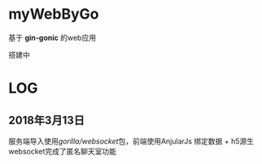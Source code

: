 # myWebByGo

基于 **gin-gonic** 的web应用

搭建中


# LOG
## 2018年3月13日 
服务端导入使用*gorilla/websocket*包，前端使用AnjularJs 绑定数据 + h5源生websocket完成了匿名聊天室功能
